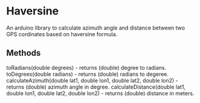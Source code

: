 # Haversine
An arduino library to calculate azimuth angle and distance between two GPS cordinates based on haversine formula.

## Methods
toRadians(double degrees) - returns (double) degree to radians.
toDegrees(double radians) - returns (double) radians to degeree.
calculateAzimuth(double lat1, double lon1, double lat2, double lon2) - returns (double) azimuth angle in degree.
calculateDistance(double lat1, double lon1, double lat2, double lon2) - returns (double) distance in meters.
